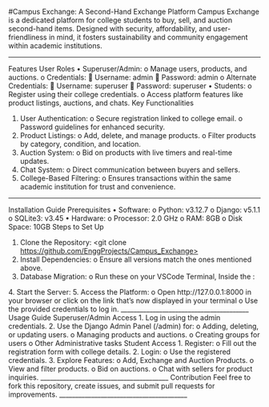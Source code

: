 #Campus Exchange: A Second-Hand Exchange Platform
Campus Exchange is a dedicated platform for college students to buy, sell, and auction second-hand items. Designed with security, affordability, and user-friendliness in mind, it fosters sustainability and community engagement within academic institutions.
________________________________________
Features
User Roles
•	Superuser/Admin:
o	Manage users, products, and auctions.
o	Credentials:
	Username: admin
	Password: admin
o	Alternate Credentials:
	Username: superuser
	Password: superuser
•	Students:
o	Register using their college credentials.
o	Access platform features like product listings, auctions, and chats.
Key Functionalities
1.	User Authentication:
o	Secure registration linked to college email.
o	Password guidelines for enhanced security.
2.	Product Listings:
o	Add, delete, and manage products.
o	Filter products by category, condition, and location.
3.	Auction System:
o	Bid on products with live timers and real-time updates.
4.	Chat System:
o	Direct communication between buyers and sellers.
5.	College-Based Filtering:
o	Ensures transactions within the same academic institution for trust and convenience.
________________________________________
Installation Guide
Prerequisites
•	Software:
o	Python: v3.12.7
o	Django: v5.1.1
o	SQLite3: v3.45
•	Hardware:
o	Processor: 2.0 GHz
o	RAM: 8GB
o	Disk Space: 10GB
Steps to Set Up
1.	Clone the Repository:
<git clone  https://github.com/EnggProjects/Campus_Exchange>
2.	Install Dependencies:
o	Ensure all versions match the ones mentioned above.
3.	Database Migration:
o	Run these on your VSCode Terminal, Inside the :
<python manage.py makemigrations>
<python manage.py migrate>
4.	Start the Server:
<python manage.py runserver>
5.	Access the Platform:
o	Open http://127.0.0.1:8000 in your browser or click on the link that’s now displayed in your terminal
o	Use the provided credentials to log in.
________________________________________
Usage Guide
Superuser/Admin Access
1.	Log in using the admin credentials.
2.	Use the Django Admin Panel (/admin) for:
o	Adding, deleting, or updating users.
o	Managing products and auctions.
o	Creating groups for users
o	Other Administrative tasks
Student Access
1.	Register:
o	Fill out the registration form with college details.
2.	Login:
o	Use the registered credentials.
3.	Explore Features:
o	Add, Exchange and Auction Products.
o	View and filter products.
o	Bid on auctions.
o	Chat with sellers for product inquiries.
________________________________________
Contribution
Feel free to fork this repository, create issues, and submit pull requests for improvements.
________________________________________

